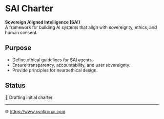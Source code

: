 # SAI Charter

**Sovereign Aligned Intelligence (SAI)**  
A framework for building AI systems that align with sovereignty, ethics, and human consent.  

## Purpose
- Define ethical guidelines for SAI agents.  
- Ensure transparency, accountability, and user sovereignty.  
- Provide principles for neuroethical design.  

## Status
📝 Drafting initial charter.  

---
🌐 https://www.cynkronai.com
